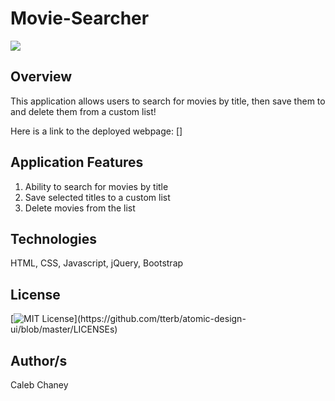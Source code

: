 # Movie-Searcher
![](https://cachamoe.github.io/Movie-Searcher/)
## Overview
This application allows users to search for movies by title, then save them to and delete them from a custom list!

Here is a link to the deployed webpage: []

## Application Features
1) Ability to search for movies by title
2) Save selected titles to a custom list
3) Delete movies from the list


## Technologies
HTML, CSS, Javascript, jQuery, Bootstrap

## License 
[![MIT License](https://img.shields.io/apm/l/atomic-design-ui.svg?)](https://github.com/tterb/atomic-design-ui/blob/master/LICENSEs)

## Author/s
Caleb Chaney
